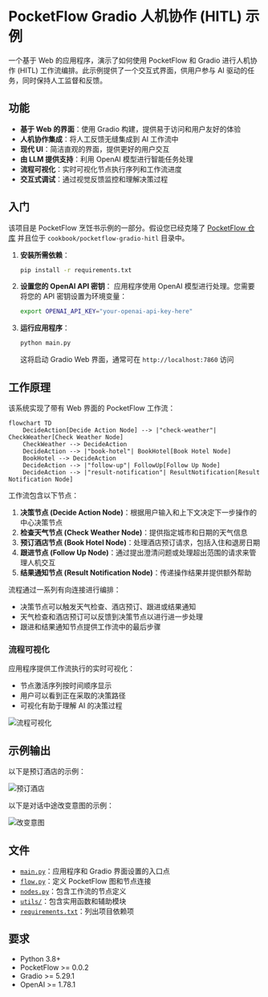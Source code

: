 # PocketFlow Gradio 人机协作 (HITL) 示例

一个基于 Web 的应用程序，演示了如何使用 PocketFlow 和 Gradio 进行人机协作 (HITL) 工作流编排。此示例提供了一个交互式界面，供用户参与 AI 驱动的任务，同时保持人工监督和反馈。

## 功能

- **基于 Web 的界面**：使用 Gradio 构建，提供易于访问和用户友好的体验
- **人机协作集成**：将人工反馈无缝集成到 AI 工作流中
- **现代 UI**：简洁直观的界面，提供更好的用户交互
- **由 LLM 提供支持**：利用 OpenAI 模型进行智能任务处理
- **流程可视化**：实时可视化节点执行序列和工作流进度
- **交互式调试**：通过视觉反馈监控和理解决策过程

## 入门

该项目是 PocketFlow 烹饪书示例的一部分。假设您已经克隆了 [PocketFlow 仓库](https://github.com/ssvip9527/PocketFlow) 并且位于 `cookbook/pocketflow-gradio-hitl` 目录中。

1. **安装所需依赖**：
    ```bash
    pip install -r requirements.txt
    ```

2. **设置您的 OpenAI API 密钥**：
    应用程序使用 OpenAI 模型进行处理。您需要将您的 API 密钥设置为环境变量：
    ```bash
    export OPENAI_API_KEY="your-openai-api-key-here"
    ```

3. **运行应用程序**：
    ```bash
    python main.py
    ```
    这将启动 Gradio Web 界面，通常可在 `http://localhost:7860` 访问

## 工作原理

该系统实现了带有 Web 界面的 PocketFlow 工作流：

```mermaid
flowchart TD
    DecideAction[Decide Action Node] --> |"check-weather"| CheckWeather[Check Weather Node]
    CheckWeather --> DecideAction
    DecideAction --> |"book-hotel"| BookHotel[Book Hotel Node]
    BookHotel --> DecideAction
    DecideAction --> |"follow-up"| FollowUp[Follow Up Node]
    DecideAction --> |"result-notification"| ResultNotification[Result Notification Node]
```

工作流包含以下节点：

1. **决策节点 (Decide Action Node)**：根据用户输入和上下文决定下一步操作的中心决策节点
2. **检查天气节点 (Check Weather Node)**：提供指定城市和日期的天气信息
3. **预订酒店节点 (Book Hotel Node)**：处理酒店预订请求，包括入住和退房日期
4. **跟进节点 (Follow Up Node)**：通过提出澄清问题或处理超出范围的请求来管理人机交互
5. **结果通知节点 (Result Notification Node)**：传递操作结果并提供额外帮助

流程通过一系列有向连接进行编排：
- 决策节点可以触发天气检查、酒店预订、跟进或结果通知
- 天气检查和酒店预订可以反馈到决策节点以进行进一步处理
- 跟进和结果通知节点提供工作流中的最后步骤

### 流程可视化

应用程序提供工作流执行的实时可视化：
- 节点激活序列按时间顺序显示
- 用户可以看到正在采取的决策路径
- 可视化有助于理解 AI 的决策过程

![流程可视化](./assets/flow_visualization.png)

## 示例输出

以下是预订酒店的示例：

![预订酒店](./assets/book_hotel.png)

以下是对话中途改变意图的示例：

![改变意图](./assets/change_intention.png)

## 文件

- [`main.py`](./main.py)：应用程序和 Gradio 界面设置的入口点
- [`flow.py`](./flow.py)：定义 PocketFlow 图和节点连接
- [`nodes.py`](./nodes.py)：包含工作流的节点定义
- [`utils/`](./utils/)：包含实用函数和辅助模块
- [`requirements.txt`](./requirements.txt)：列出项目依赖项

## 要求

- Python 3.8+
- PocketFlow >= 0.0.2
- Gradio >= 5.29.1
- OpenAI >= 1.78.1
